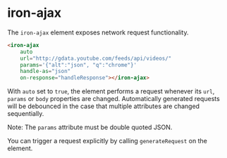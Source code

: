 iron-ajax
=========

The `iron-ajax` element exposes network request functionality.

```html
<iron-ajax
    auto
    url="http://gdata.youtube.com/feeds/api/videos/"
    params='{"alt":"json", "q":"chrome"}'
    handle-as="json"
    on-response="handleResponse"></iron-ajax>
```

With `auto` set to `true`, the element performs a request whenever
its `url`, `params` or `body` properties are changed. Automatically generated
requests will be debounced in the case that multiple attributes are changed
sequentially.

Note: The `params` attribute must be double quoted JSON.

You can trigger a request explicitly by calling `generateRequest` on the
element.
